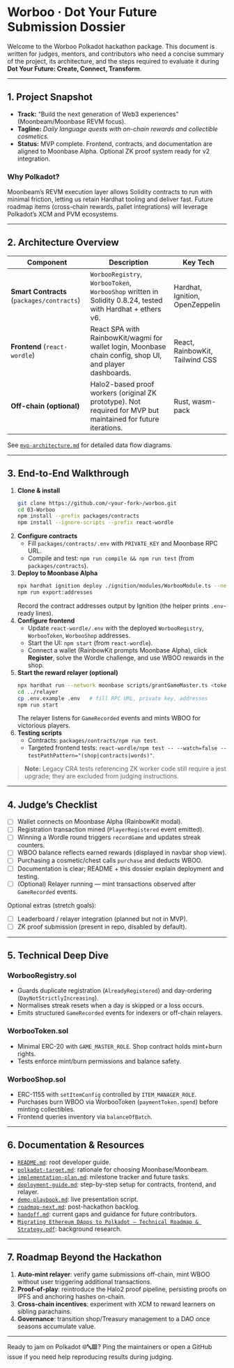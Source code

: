 # Worboo · Dot Your Future Submission Dossier

Welcome to the Worboo Polkadot hackathon package. This document is written for judges, mentors, and contributors who need a concise summary of the project, its architecture, and the steps required to evaluate it during **Dot Your Future: Create, Connect, Transform**.

---

## 1. Project Snapshot

- **Track:** “Build the next generation of Web3 experiences” (Moonbeam/Moonbase REVM focus).
- **Tagline:** _Daily language quests with on-chain rewards and collectible cosmetics._
- **Status:** MVP complete. Frontend, contracts, and documentation are aligned to Moonbase Alpha. Optional ZK proof system ready for v2 integration.

### Why Polkadot?
Moonbeam’s REVM execution layer allows Solidity contracts to run with minimal friction, letting us retain Hardhat tooling and deliver fast. Future roadmap items (cross-chain rewards, pallet integrations) will leverage Polkadot’s XCM and PVM ecosystems.

---

## 2. Architecture Overview

| Component | Description | Key Tech |
| --- | --- | --- |
| **Smart Contracts** (`packages/contracts`) | `WorbooRegistry`, `WorbooToken`, `WorbooShop` written in Solidity 0.8.24, tested with Hardhat + ethers v6. | Hardhat, Ignition, OpenZeppelin |
| **Frontend** (`react-wordle`) | React SPA with RainbowKit/wagmi for wallet login, Moonbase chain config, shop UI, and player dashboards. | React, RainbowKit, Tailwind CSS |
| **Off-chain (optional)** | Halo2-based proof workers (original ZK prototype). Not required for MVP but maintained for future iterations. | Rust, wasm-pack |

See [`mvp-architecture.md`](mvp-architecture.md) for detailed data flow diagrams.

---

## 3. End-to-End Walkthrough

1. **Clone & install**
   ```bash
   git clone https://github.com/<your-fork>/worboo.git
   cd 03-Worboo
   npm install --prefix packages/contracts
   npm install --ignore-scripts --prefix react-wordle
   ```
2. **Configure contracts**
   - Fill `packages/contracts/.env` with `PRIVATE_KEY` and Moonbase RPC URL.
   - Compile and test: `npm run compile && npm run test` (from `packages/contracts`).
3. **Deploy to Moonbase Alpha**
   ```bash
   npx hardhat ignition deploy ./ignition/modules/WorbooModule.ts --network moonbase
   npm run export:addresses
   ```
   Record the contract addresses output by Ignition (the helper prints `.env`-ready lines).
4. **Configure frontend**
   - Update `react-wordle/.env` with the deployed `WorbooRegistry`, `WorbooToken`, `WorbooShop` addresses.
   - Start the UI: `npm start` (from `react-wordle`).
   - Connect a wallet (RainbowKit prompts Moonbase Alpha), click **Register**, solve the Wordle challenge, and use WBOO rewards in the shop.
5. **Start the reward relayer (optional)**
   ```bash
   npx hardhat run --network moonbase scripts/grantGameMaster.ts <tokenAddress> <relayerWallet>
   cd ../relayer
   cp .env.example .env   # fill RPC URL, private key, addresses
   npm run start
   ```
   The relayer listens for `GameRecorded` events and mints WBOO for victorious players.
6. **Testing scripts**
   - Contracts: `packages/contracts/npm run test`.
   - Targeted frontend tests: `react-wordle/npm test -- --watch=false --testPathPattern="(shop|contracts|words)"`.

> **Note:** Legacy CRA tests referencing ZK worker code still require a jest upgrade; they are excluded from judging instructions.

---

## 4. Judge’s Checklist

- [ ] Wallet connects on Moonbase Alpha (RainbowKit modal).
- [ ] Registration transaction mined (`PlayerRegistered` event emitted).
- [ ] Winning a Wordle round triggers `recordGame` and updates streak counters.
- [ ] WBOO balance reflects earned rewards (displayed in navbar shop view).
- [ ] Purchasing a cosmetic/chest calls `purchase` and deducts WBOO.
- [ ] Documentation is clear; README + this dossier explain deployment and testing.
- [ ] (Optional) Relayer running — mint transactions observed after `GameRecorded` events.

Optional extras (stretch goals):
- [ ] Leaderboard / relayer integration (planned but not in MVP).
- [ ] ZK proof submission (present in repo, disabled by default).

---

## 5. Technical Deep Dive

### WorbooRegistry.sol
- Guards duplicate registration (`AlreadyRegistered`) and day-ordering (`DayNotStrictlyIncreasing`).
- Normalises streak resets when a day is skipped or a loss occurs.
- Emits structured `GameRecorded` events for indexers or off-chain relayers.

### WorbooToken.sol
- Minimal ERC-20 with `GAME_MASTER_ROLE`. Shop contract holds mint+burn rights.
- Tests enforce mint/burn permissions and balance safety.

### WorbooShop.sol
- ERC-1155 with `setItemConfig` controlled by `ITEM_MANAGER_ROLE`.
- Purchases burn WBOO via WorbooToken (`paymentToken.spend`) before minting collectibles.
- Frontend queries inventory via `balanceOfBatch`.

---

## 6. Documentation & Resources

- [`README.md`](../README.md): root developer guide.
- [`polkadot-target.md`](polkadot-target.md): rationale for choosing Moonbase/Moonbeam.
- [`implementation-plan.md`](implementation-plan.md): milestone tracker and future tasks.
- [`deployment-guide.md`](deployment-guide.md): step-by-step setup for contracts, frontend, and relayer.
- [`demo-playbook.md`](demo-playbook.md): live presentation script.
- [`roadmap-next.md`](roadmap-next.md): post-hackathon backlog.
- [`handoff.md`](handoff.md): current gaps and guidance for future contributors.
- [`Migrating Ethereum DApps to Polkadot – Technical Roadmap & Strategy.pdf`](Migrating%20Ethereum%20DApps%20to%20Polkadot%20–%20Technical%20Roadmap%20%26%20Strategy.pdf): background research.

---

## 7. Roadmap Beyond the Hackathon

1. **Auto-mint relayer**: verify game submissions off-chain, mint WBOO without user triggering additional transactions.
2. **Proof-of-play**: reintroduce the Halo2 proof pipeline, persisting proofs on IPFS and anchoring hashes on-chain.
3. **Cross-chain incentives**: experiment with XCM to reward learners on sibling parachains.
4. **Governance**: transition shop/Treasury management to a DAO once seasons accumulate value.

---

Ready to jam on Polkadot 🌐🔤🟩? Ping the maintainers or open a GitHub issue if you need help reproducing results during judging.
